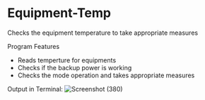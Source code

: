 # Equipment-Temp
Checks the equipment temperature to take appropriate measures

Program Features
- Reads temperture for equipments
- Checks if the backup power is working
- Checks the mode operation and takes appropriate measures

Output in Terminal:
![Screenshot (380)](https://user-images.githubusercontent.com/80438950/198143892-4e5faaaf-c53b-4a2a-af3b-1f101d494f31.png)
